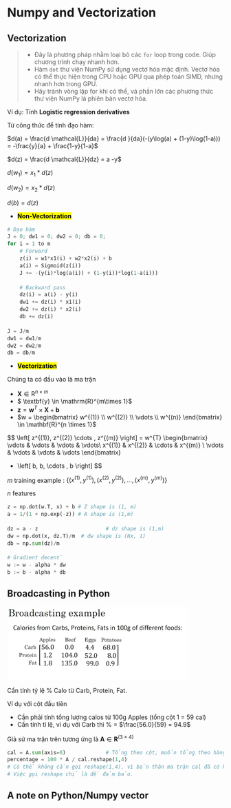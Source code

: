 # Numpy and Vectorization

## Vectorization

> - Đây là phương pháp nhằm loại bỏ các `for` loop trong code. Giúp chương trình chạy nhanh hơn.
> - Hàm `dot` thư viện NumPy sử dụng vectơ hóa mặc định. Vectơ hóa có thể thực hiện trong CPU hoặc GPU qua phép toán SIMD, nhưng nhanh hơn trong GPU.
> - Hãy tránh vòng lặp for khi có thể, và phần lớn các phương thức thư viện NumPy là phiên bản vectơ hóa.

Ví dụ: Tính **Logistic regression derivatives**



Từ công thức để tính đạo hàm:

$d(a) = \frac{d \mathcal{L}}{da} = \frac{d }{da}(-(y\log(a) + (1-y)\log(1-a))) = -\frac{y}{a} + \frac{1-y}{1-a}$

$d(z) = \frac{d \mathcal{L}}{dz} = a -y$

$d(w_1) = x_1 * d(z)$

$d(w_2) = x_2 * d(z)$

$d(b) = d(z)$

- <mark><strong>Non-Vectorization</strong></mark>

```python
# Đạo hàm
J = 0; dw1 = 0; dw2 = 0; db = 0;
for i = 1 to m
    # Forward
    z(i) = w1*x1(i) + w2*x2(i) + b
    a(i) = Sigmoid(z(i))
    J += -(y(i)*log(a(i)) + (1-y(i))*log(1-a(i)))

    # Backward pass
    dz(i) = a(i) - y(i)
    dw1 += dz(i) * x1(i)
    dw2 += dz(i) * x2(i)
    db += dz(i)

J = J/m
dw1 = dw1/m
dw2 = dw2/m
db = db/m
```

- <mark><strong>Vectorization</strong></mark>

Chúng ta  có đầu vào là ma trận 

- $\textbf{X} \in \mathrm{R}^{n\times m}$
- $ \textbf{y} \in \mathrm{R}^{m\times 1}$ 
- $\textbf{z} = \textbf{w}^{T}\times \textbf{X} + \textbf{b}$
- $w = \begin{bmatrix} w^{(1)} \\ w^{(2)} \\ \vdots  \\ w^{(n)} \end{bmatrix} \in \mathbf{R}^{n \times 1}$

$$
\left[ z^{(1)}, z^{(2)} \cdots , z^{(m)} \right] = w^{T} 
\begin{bmatrix}
\vdots  & \vdots  & \vdots & \vdots\\
 x^{(1)} & x^{(2)} & \cdots   & x^{(m)} \\
 \vdots & \vdots & \vdots & \vdots
\end{bmatrix} 

+ \left[ b, b, \cdots , b \right]
$$

$m$ training example : $\{(x^{(1)}, y^{(1)}), (x^{(2)}, y^{(2)}), ..., (x^{(m)}, y^{(m)})\}$

$n$ features

```python
z = np.dot(w.T, x) + b # Z shape is (1, m)
a = 1/(1 + np.exp(-z)) # A shape is (1,m)

dz = a - z						# dz shape is (1,m)
dw = np.dot(x, dz.T)/m	# dw shape is (Nx, 1)
db = np.sum(dz)/m

# Gradient decent`
w := w - alpha * dw
b := b - alpha * db


```

## Broadcasting in Python

![broadcasting-example](images/broadcasting-example.png)

Cần tính tỷ lệ % Calo từ Carb, Protein, Fat.

Ví dụ với cột đầu tiên

- Cần phải tính tổng lượng calos từ 100g Apples (tổng cột 1 = 59 cal)
- Cần tính tỉ lệ, ví dụ với Carb thì % = $\frac{56.0}{59} = 94.9$

Giả sử ma trận trên tương ứng là $\mathbf{A} \in \mathbf{R}^{(3\times4)}$

```python
cal = A.sum(axis=0)				# Tổng theo cột, muốn tổng theo hàng thì thay axis = 1
percentage = 100 * A / cal.reshape(1,4) 
# Có thể không cần gọi reshape(1,4), vì bản thân ma trận cal đã có kích thước 1x4 rồi
# Việc gọi reshape chỉ là để đảm bảo.
```

## A note on Python/Numpy vector

